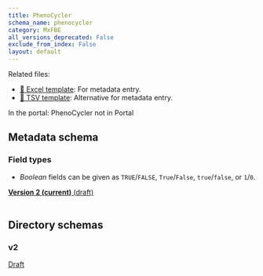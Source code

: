```yaml
---
title: PhenoCycler
schema_name: phenocycler
category: MxFBE
all_versions_deprecated: False
exclude_from_index: False
layout: default
---
```


Related files:

- [📝 Excel template](): For metadata entry.
- [📝 TSV template](): Alternative for metadata entry.



In the portal: PhenoCycler not in Portal

## Metadata schema

### Field types
- *Boolean* fields can be given as `TRUE`/`FALSE`, `True`/`False`, `true`/`false`, or `1`/`0`.  


<summary><a href="https://docs.google.com/spreadsheets/d/1GKh4x8HIoQ3eKi2WWtWa2eWann3FG1pfaqxGKkUK1Wo"><b>Version 2 (current)</b> (draft)</a></summary>



<br>

## Directory schemas
### v2
<summary><a href="https://docs.google.com/spreadsheets/d/1pZD2e51e4QkxzIk6xjHPPu1RBZpx5mzoykMmlaDK8rA">Draft</a></summary>

